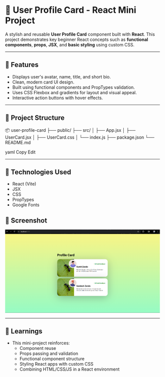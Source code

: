 # 👤 User Profile Card - React Mini Project

A stylish and reusable **User Profile Card** component built with **React**. This project demonstrates key beginner React concepts such as **functional components**, **props**, **JSX**, and **basic styling** using custom CSS.

---

## 🚀 Features

- Displays user's avatar, name, title, and short bio.
- Clean, modern card UI design.
- Built using functional components and PropTypes validation.
- Uses CSS Flexbox and gradients for layout and visual appeal.
- Interactive action buttons with hover effects.

---

## 📁 Project Structure

📦 user-profile-card
├── public/
├── src/
│ ├── App.jsx
│ ├── UserCard.jsx
│ ├── UserCard.css
│ └── index.js
├── package.json
└── README.md

yaml
Copy
Edit

---
## 🧪 Technologies Used

- React (Vite)
- JSX
- CSS
- PropTypes
- Google Fonts

## 📸 Screenshot

![Profle Card Preview](./src/image.png) 

---

## 🧠 Learnings
- This mini-project reinforces:
  - Component reuse
  - Props passing and validation
  - Functional component structure
  - Styling React apps with custom CSS
  - Combining HTML/CSS/JS in a React environment